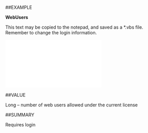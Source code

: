
##EXAMPLE

**WebUsers**

This text may be copied to the notepad, and saved as a *.vbs file. Remember to change the login information.

![](..\..\Examples\vbs\SOSettings.WebUsers.vbs.txt)


##VALUE

Long – number of web users allowed under the current license


##SUMMARY

Requires login

